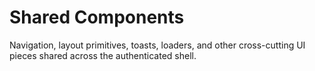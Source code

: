 # Shared Components

Navigation, layout primitives, toasts, loaders, and other cross-cutting UI pieces shared across the authenticated shell.
